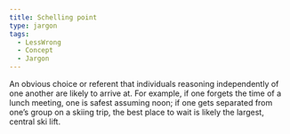 ```yaml
---
title: Schelling point
type: jargon
tags:
  - LessWrong
  - Concept
  - Jargon
---
```




An obvious choice or referent that individuals reasoning independently of one another are likely to arrive at. For example, if one forgets the time of a lunch meeting, one is safest assuming noon; if one gets separated from one’s group on a skiing trip, the best place to wait is likely the largest, central ski lift.  
 